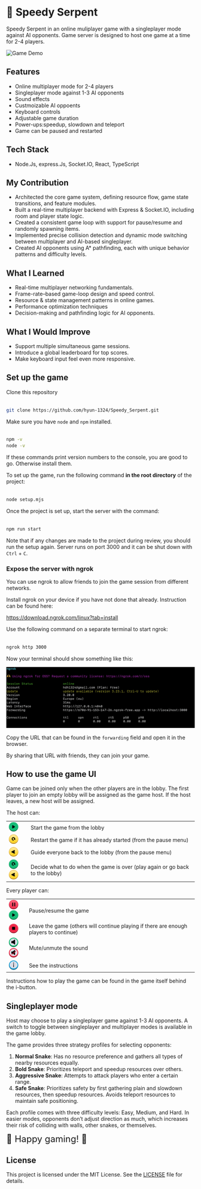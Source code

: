 # 🐍 Speedy Serpent

Speedy Serpent in an online muliplayer game with a singleplayer mode against AI opponents. Game server is designed to host one game at a time for 2-4 players.

![Game Demo](./assets/game_demo.gif)

## Features

- Online multiplayer mode for 2-4 players
- Singleplayer mode against 1-3 AI opponents
- Sound effects
- Custmoizable AI oppoents
- Keyboard controls
- Adjustable game duration
- Power-ups:speedup, slowdown and teleport
- Game can be paused and restarted

## Tech Stack

- Node.Js, express.Js, Socket.IO, React, TypeScript

## My Contribution

- Architected the core game system, defining resource flow, game state transitions, and feature modules.
- Built a real-time multiplayer backend with Express & Socket.IO, including room and player state logic.
- Created a consistent game loop with support for pause/resume and randomly spawning items.
- Implemented precise collision detection and dynamic mode switching between multiplayer and AI-based singleplayer.
- Created AI opponents using A\* pathfinding, each with unique behavior patterns and difficulty levels.

## What I Learned

- Real-time multiplayer networking fundamentals.
- Frame-rate–based game-loop design and speed control.
- Resource & state management patterns in online games.
- Performance optimization techniques
- Decision-making and pathfinding logic for AI opponents.

## What I Would Improve

- Support multiple simultaneous game sessions.
- Introduce a global leaderboard for top scores.
- Make keyboard input feel even more responsive.

## Set up the game

Clone this repository

```sh

git clone https://github.com/hyun-1324/Speedy_Serpent.git


```

Make sure you have `node` and `npm` installed.

```sh

npm -v
node -v

```

If these commands print version numbers to the console, you are good to go. Otherwise install them.

To set up the game, run the following command **in the root directory** of the project:

```sh

node setup.mjs

```

Once the project is set up, start the server with the command:

```sh

npm run start

```

Note that if any changes are made to the project during review, you should run the setup again.
Server runs on port 3000 and it can be shut down with `Ctrl` + `C`.

### Expose the server with ngrok

You can use ngrok to allow friends to join the game session from different networks.

Install ngrok on your device if you have not done that already. Instruction can be found here:

https://download.ngrok.com/linux?tab=install

Use the following command on a separate terminal to start ngrok:

```sh

ngrok http 3000

```

Now your terminal should show something like this:

![ngrok](assets/ngrok.png)

Copy the URL that can be found in the `forwarding` field and open it in the browser.

By sharing that URL with friends, they can join your game.

## How to use the game UI

Game can be joined only when the other players are in the lobby. The first player to join an empty lobby will be assigned as the game host.
If the host leaves, a new host will be assigned.

The host can:

<table>
  <tr>
    <td><img src="frontend/public/images/buttons/playButton.png" alt="play button" width="25"></td>
    <td>Start the game from the lobby</td>
  </tr>
  <tr>
    <td><img src="frontend/public/images/buttons/restartButton.png" alt="restart button" width="25"></td>
    <td>Restart the game if it has already started (from the pause menu)</td>
  </tr>
  <tr>
    <td><img src="frontend/public/images/buttons/toLobby.png" alt="lobby button" width="25"></td>
    <td>Guide everyone back to the lobby (from the pause menu)</td>
  </tr>
  <tr>
    <td><img src="frontend/public/images/buttons/playAgainButton.png" alt="play again button" width="25"> <img src="frontend/public/images/buttons/toLobby.png" alt="lobby button" width="25"></td>
    <td>Decide what to do when the game is over (play again or go back to the lobby)</td>
  </tr>
</table>

Every player can:

<table>
  <tr>
    <td><img src="frontend/public/images/buttons/pause.png" alt="pause button" width="25"> <img src="frontend/public/images/buttons/playButton.png" alt="play button" width="25"></td>
    <td>Pause/resume the game</td>
  </tr>
  <tr>
    <td><img src="frontend/public/images/buttons/stopButton.png" alt="quit button" width="25"></td>
    <td>Leave the game (others will continue playing if there are enough players to continue)</td>
  </tr>
  <tr>
    <td><img src="frontend/public/images/buttons/audioOn.png" alt="unmuted button" width="25"> <img src="frontend/public/images/buttons/audioMuted.png" alt="muted button" width="25"></td>
    <td>Mute/unmute the sound</td>
  </tr>
  <tr>
    <td><img src="frontend/public/images/buttons/infoButton.png" alt="info button" width="25"></td>
    <td>See the instructions</td>
  </tr>
</table>

Instructions how to play the game can be found in the game itself behind the i-button.

## Singleplayer mode

Host may choose to play a singleplayer game against 1-3 AI opponents. A switch to toggle between singleplayer and multiplayer modes is available in the game lobby.

The game provides three strategy profiles for selecting opponents:

1. **Normal Snake**: Has no resource preference and gathers all types of nearby resources equally.
2. **Bold Snake**: Prioritizes teleport and speedup resources over others.
3. **Aggressive Snake**: Attempts to attack players who enter a certain range.
4. **Safe Snake**: Prioritizes safety by first gathering plain and slowdown resources, then speedup resources. Avoids teleport resources to maintain safe positioning.

Each profile comes with three difficulty levels: Easy, Medium, and Hard. In easier modes, opponents don’t adjust direction as much, which increases their risk of colliding with walls, other snakes, or themselves.

<span style="font-size: 24px;">🐍 Happy gaming! 🐍</span>

## License

This project is licensed under the MIT License.
See the [LICENSE](./LICENSE) file for details.
